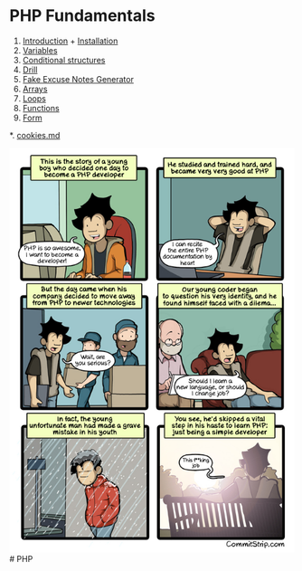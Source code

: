 # PHP Fundamentals


1. [Introduction](1.1-php-introduction.md) + [Installation](1.2-php-installation)
2. [Variables](2-php-variables.md)
3. [Conditional structures](3-php-conditions.md)
4. [Drill](./4-php-drill.md)
5. [Fake Excuse Notes Generator](./5-php-exercice-generateur-excuses.md)
6. [Arrays](6-php-array.md)
7. [Loops](7-php-boucles.md)
8. [Functions](8-php-fonctions.md)
9. [Form](9-php-formulaires.md)

*. [cookies.md](cookies.md)

![PhpDev](./assets/phpDevCommit.jpg)
#   P H P 
 
 
